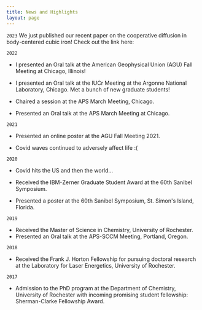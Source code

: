 ```yaml
---
title: News and Highlights
layout: page
---
```

`2023`
We just published our recent paper on the cooperative diffusion in body-centered cubic iron! Check out the link here: 

`2022`
- I presented an Oral talk at the American Geophysical Union (AGU) Fall Meeting at Chicago, Illinois!

- I presented an Oral talk at the IUCr Meeting at the Argonne National Laboratory, Chicago. Met a bunch of new graduate students!

- Chaired a session at the APS March Meeting, Chicago.

- Presented an Oral talk at the APS March Meeting at Chicago.

`2021`

- Presented an online poster at the AGU Fall Meeting 2021. 

- Covid waves continued to adversely affect life :( 

`2020`

- Covid hits the US and then the world...

- Received the IBM-Zerner Graduate Student Award at the 60th Sanibel Symposium.

- Presented a poster at the 60th Sanibel Symposium, St. Simon's Island, Florida.

`2019`

- Received the Master of Science in Chemistry, University of Rochester.
- Presented an Oral talk at the APS-SCCM Meeting, Portland, Oregon.

`2018`

- Received the Frank J. Horton Fellowship for pursuing doctoral research at the Laboratory for Laser Energetics, University of Rochester.

`2017`

- Admission to the PhD program at the Department of Chemistry, University of Rochester with incoming promising student fellowship: Sherman-Clarke Fellowship Award.


